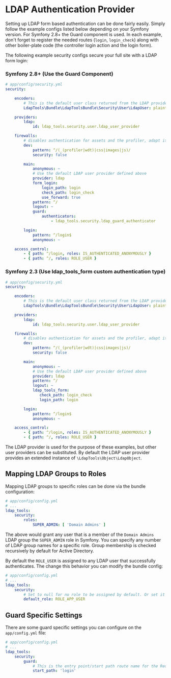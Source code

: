 LDAP Authentication Provider
================

Setting up LDAP form based authentication can be done fairly easily. Simply follow the example configs listed below
depending on your Symfony version. For Symfony 2.8+ the Guard component is used. In each example, don't forget to 
register the needed routes (`login`, `login_check`) along with other boiler-plate code (the controller login action and 
the login form).

The following example security configs secure your full site with a LDAP form login: 

### Symfony 2.8+ (Use the Guard Component)

```yaml
# app/config/security.yml
security:

    encoders:
        # This is the default user class returned from the LDAP provider below
        LdapTools\Bundle\LdapToolsBundle\Security\User\LdapUser: plaintext

    providers:
        ldap:
            id: ldap_tools.security.user.ldap_user_provider

    firewalls:
        # disables authentication for assets and the profiler, adapt it according to your needs
        dev:
            pattern: ^/(_(profiler|wdt)|css|images|js)/
            security: false

        main:
            anonymous: ~
            # Use the default LDAP user provider defined above
            provider: ldap
            form_login:
                login_path: login
                check_path: login_check
                use_forward: true
            pattern: ^/
            logout: ~
            guard:
                authenticators:
                    - ldap_tools.security.ldap_guard_authenticator

        login:
            pattern: ^/login$
            anonymous: ~

    access_control:
        - { path: ^/login, roles: IS_AUTHENTICATED_ANONYMOUSLY }
        - { path: ^/, roles: ROLE_USER }
```

### Symfony 2.3 (Use ldap_tools_form custom authentication type)

```yaml
# app/config/security.yml
security:

    encoders:
        # This is the default user class returned from the LDAP provider below
        LdapTools\Bundle\LdapToolsBundle\Security\User\LdapUser: plaintext

    providers:
        ldap:
            id: ldap_tools.security.user.ldap_user_provider

    firewalls:
        # disables authentication for assets and the profiler, adapt it according to your needs
        dev:
            pattern: ^/(_(profiler|wdt)|css|images|js)/
            security: false

        main:
            anonymous: ~
            # Use the default LDAP user provider defined above
            provider: ldap
            pattern: ^/
            logout: ~
            ldap_tools_form:
               check_path: login_check
               login_path: login

        login:
            pattern: ^/login$
            anonymous: ~

    access_control:
        - { path: ^/login, roles: IS_AUTHENTICATED_ANONYMOUSLY }
        - { path: ^/, roles: ROLE_USER }
```

The LDAP provider is used for the purpose of these examples, but other user providers can be substituted. By default the
LDAP user provider provides an extended instance of `\LdapTools\Object\LdapObject`.

## Mapping LDAP Groups to Roles

Mapping LDAP groups to specific roles can be done via the bundle configuration:

```yaml
# app/config/config.yml
# ...
ldap_tools:
    security:
        roles:
            SUPER_ADMIN: [ 'Domain Admins' ]
```

The above would grant any user that is a member of the `Domain Admins` LDAP group the `SUPER_ADMIN` role in Symfony. You
can specify any number of LDAP group names for a specific role. Group membership is checked recursively by default for
Active Directory.

By default the `ROLE_USER` is assigned to any LDAP user that successfully authenticates. The change this behavior you
can modify the bundle config:

```yaml
# app/config/config.yml
# ...
ldap_tools:
    security:
        # Set to null for no role to be assigned by default. Or set it to another role altogether.
        default_role: ROLE_APP_USER
```

## Guard Specific Settings

There are some guard specific settings you can configure on the `app/config.yml` file:

```yaml
# app/config/config.yml
# ...
ldap_tools:
    security:
        guard:
            # This is the entry point/start path route name for the RedirectResponse of the Guard component
            start_path: 'login'
```
